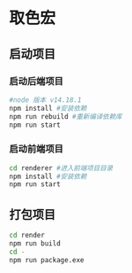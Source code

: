 # 取色宏

## 启动项目

### 启动后端项目
```bash
#node 版本 v14.18.1
npm install #安装依赖
npm run rebuild #重新编译依赖库
npm run start
```
### 启动前端项目
```bash
cd renderer #进入前端项目目录
npm install #安装依赖
npm run start
```

## 打包项目
```bash
cd render
npm run build
cd -
npm run package.exe
```
